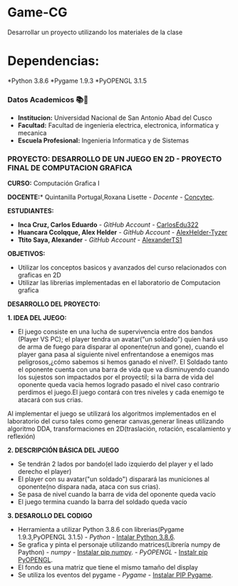 

# Game-CG
Desarrollar un proyecto utilizando los materiales de la clase
# Dependencias:
 *Python 3.8.6
 *Pygame 1.9.3
 *PyOPENGL 3.1.5

### Datos Academicos 📚📓

- **Institucion:** Universidad Nacional de San Antonio Abad del Cusco
- **Facultad:** Facultad de ingenieria electrica, electronica, informatica y mecanica
- **Escuela Profesional:** Ingenieria Informatica y de Sistemas

### PROYECTO: DESARROLLO DE UN JUEGO EN 2D - PROYECTO FINAL DE COMPUTACION GRAFICA

**CURSO:** Computación Grafica I

**DOCENTE:*** Quintanilla Portugal,Roxana Lisette - _Docente_ - [Concytec](http://directorio.concytec.gob.pe/appDirectorioCTI/VerDatosInvestigador.do?id_investigador=40930).

**ESTUDIANTES:** 
- **Inca Cruz, Carlos Eduardo** - _GitHub Account_ - [CarlosEdu322](https://github.com/CarlosEdu322)
- **Huancara Ccolqque, Alex Helder** - _GitHub Account_ - [AlexHelder-Tyzer](https://github.com/AlexHelder-Tyzer)
- **Ttito Saya, Alexander** - _GitHub Account_ - [AlexanderTS1](https://github.com/AlexanderTS1)

**OBJETIVOS:**

- Utilizar los conceptos basicos y avanzados del curso relacionados con graficas en 2D
- Utilizar las librerias implementadas en el laboratorio de Computacion grafica

**DESARROLLO DEL PROYECTO:**

**1. IDEA DEL JUEGO:** 
- El juego consiste en una lucha de supervivencia entre dos bandos (Player VS PC); el player tendra un avatar("un soldado") quien hará uso de arma de fuego para disparar al oponente(run and gone), cuando el player gana pasa al siguiente nivel enfrentandose a enemigos mas peligrosos,¿cómo sabemos si hemos ganado el nivel?. El Soldado tanto el oponente cuenta con una barra de vida que va disminuyendo cuando los sujestos son impactados por el proyectil; si la barra de vida del oponente queda vacia hemos logrado pasado el nivel caso contrario perdimos el juego.El juego contará con tres niveles y cada enemigo te atacará con sus crias.

Al implementar el juego se utilizará los algoritmos implementados en el laboratorio del curso tales como generar canvas,generar  lineas utilizando algoritmo DDA, transformaciones en 2D(traslación, rotación, escalamiento y reflexión)

**2. DESCRIPCIÓN BÁSICA DEL JUEGO**
- Se tendrán 2 lados por bando(el lado izquierdo del player y el lado derecho el player)
- El player con su avatar("un soldado") disparará las municiones al oponente(no dispara nada, ataca con sus crias).
- Se pasa de nivel cuando la barra de vida del oponente queda vacío
- El juego termina cuando la barra del soldado queda vacío

**3. DESAROLLO DEL CODIGO**
- Herramienta a utilizar Python 3.8.6 con librerias(Pygame 1.9.3,PyOPENGL 3.1.5) - _Python_ - [Intalar Python 3.8.6](https://www.python.org/downloads/release/python-386/).
- Se grafica y pinta el personaje utilizando matrices(Librería numpy de Paython) - _numpy_ - [Instalar pip numpy](https://pypi.org/project/numpy/). - _PyOPENGL_ - [Instalr pip PyOPENGL](https://pypi.org/project/PyOpenGL/). 
- El fondo es una matriz  que tiene el mismo tamaño del display 
- Se utiliza los eventos del pygame - _Pygame_ - [Instalar PIP Pygame](https://pypi.org/project/pygame/).
